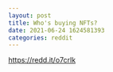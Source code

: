 ```yaml
--- 
layout: post 
title: Who's buying NFTs? 
date: 2021-06-24 1624581393 
categories: reddit 
--- 
```

https://redd.it/o7crlk